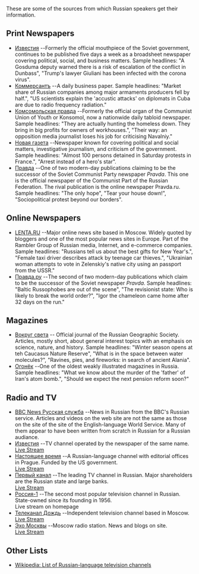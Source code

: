 These are some of the sources from which Russian speakers get their information.

## Print Newspapers

* [Известия](https://iz.ru/)
  --Formerly the official mouthpiece of the Soviet government, continues to be
  published five days a week as a broadsheet newspaper covering political,
  social, and business matters. Sample headlines: "A Gosduma deputy warned there
  is a risk of escalation of the conflict in Dunbass", "Trump's lawyer Giuliani
  has been infected with the corona virus".
* [Коммерсантъ](https://www.kommersant.ru/)
  --A daily business paper. Sample headlines: "Market share of Russian companies
  among major armaments producers fell by half.", "US scientists explain the
  'accustic attacks' on diplomats in Cuba are due to radio frequency radiation."
* [Комсомольская правда](https://www.kp.ru/)
  --Formerly the official organ of the Communist Union of Youth or Konsomol,
  now a nationwide daily tabloid newspaper. Sample headlines: "They are actually
  hunting the homeless down. They bring in big profits for owners of workhouses.",
  "Their way: an opposition media journalist loses his job for criticising
  Navalniy."
* [Новая газета](https://novayagazeta.ru/)
  --Newspaper known for covering political and social matters, investigative
  journalism, and criticism of the government. Sample headlines: "Almost 100
  persons detained in Saturday protests in France.", "Arrest instead of a
  hero's star".
* [Правда](https://gazeta-pravda.ru/)
  --One of two modern-day publications claiming to be the successor of the
  Soviet Communist Party newspaper <i>Pravda</i>. This one is the official
  newspaper of the Communist Part of the Russian Federation. The rival
  publication is the online newspaper Pravda.ru. Sample headlines: "The only
  hope", "Tear your house down!", "Sociopolitical protest beyond our borders".

## Online Newspapers

* [LENTA.RU](https://lenta.ru/)
  --Major online news site based in Moscow. Widely quoted by bloggers and one
  of the most popular news sites in Europe. Part of the Rambler Group of
  Russian media, Internet, and e-commerce companies. Sample headlines:
  "Russians tell us about the best gifts for New Year's.", "Female taxi driver
  describes attack by teenage car thieves.", "Ukrainian woman attempts to vote
  in Zelenskiy's native city using an passport from the USSR."
* [Правда.ру](https://www.pravda.ru/)
  --The second of two modern-day publications which claim to be the successor of
  the Soviet newspaper <i>Pravda</i>. Sample headlines: "Baltic Russophobes are
  out of the scene", "The revisionist state: Who is likely to break the world order?",
  "Igor the chameleon came home after 32 days on the run."

## Magazines

* [Вокруг света](http://www.vokrugsveta.ru/)
  -- Official journal of the Russian Geographic Society. Articles, mostly short,
  about general interest topics with an emphasis on science, nature, and history.
  Sample headlines: "Winter season opens at teh Caucasus Nature Reserve",
  "What is in the space between water molecules?", "Ravines, pies, and fireworks:
  in search of ancient Alania".
* [Огонёк](https://www.kommersant.ru/ogoniok)
  --One of the oldest weakly illustrated magazines in Russia.
  Sample headlines: "What we know about the murder of the 'father' of Iran's atom bomb.",
  "Should we expect the next pension reform soon?"

## Radio and TV

* [BBC News Русская служба](https://www.bbc.com/russian)
  --News in Russian from the BBC's Russian service. Articles and videos on
  the web site are not the same as those on the site of the site of the
  English-language World Service. Many of them appear to have been written
  from scratch in Russian for a Russian audiance.
* [Известия](https://iz.ru/)
  --TV channel operated by the newspaper of the same name.
  <br><a href="https://iz.ru/live">Live Stream</a>
* [Настоящее время](https://www.currenttime.tv/)
  --A Russian-language channel with editorial offices in Prague. Funded by the
  US government.
  <br><a href="https://www.youtube.com/watch?v=i_OzppNpK5U">Live Stream</a>
* [Первый канал](https://www.1tv.ru/)
  --The leading TV channel in Russian. Major shareholders are the Russian
  state and large banks.
  <br><a href="https://www.1tv.ru/live">Live Stream</a>
* [Россия-1](https://m.russia.tv/)
  --The second most popular television channel in Russian. State-owned since
  its founding in 1956.
  <br>Live stream on homepage
* [Телеканал Дождь](https://tvrain.ru)
  --Independent television channel based in Moscow.
  <br><a href="https://tvrain.ru/live/">Live Stream</a>
* [Эхо Москвы](https://echo.msk.ru/)
  --Moscow radio station. News and blogs on site.
  <br><a href="https://echo.msk.ru/sounds/stream.html">Live Stream</a>

## Other Lists

* [Wikipedia: List of Russian-language television channels](https://en.wikipedia.org/wiki/List_of_Russian-language_television_channels)


